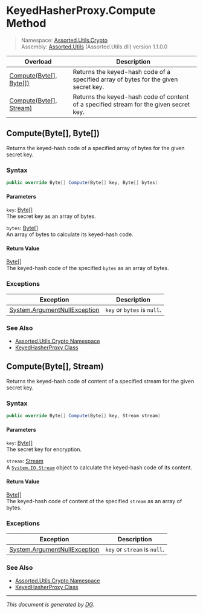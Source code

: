 ﻿# KeyedHasherProxy.Compute Method

> Namespace: [Assorted.Utils.Crypto](index.md#assortedutilscrypto-namespace)\
> Assembly: [Assorted.Utils](index.md) (Assorted.Utils.dll) version 1.1.0.0

Overload | Description
--- | ---
[Compute(Byte[], Byte[])](Assorted.Utils.Crypto.KeyedHasherProxy.Compute.md#computebyte-byte) | Returns the keyed-hash code of a specified array of bytes for the given secret key.
[Compute(Byte[], Stream)](Assorted.Utils.Crypto.KeyedHasherProxy.Compute.md#computebyte-stream) | Returns the keyed-hash code of content of a specified stream for the given secret key.

## Compute(Byte[], Byte[])

Returns the keyed-hash code of a specified array of bytes for the given secret key.

### Syntax

```csharp
public override Byte[] Compute(Byte[] key, Byte[] bytes)
```

#### Parameters

`key`: [Byte[]](https://docs.microsoft.com/en-us/dotnet/api/system.byte)\
The secret key as an array of bytes.

`bytes`: [Byte[]](https://docs.microsoft.com/en-us/dotnet/api/system.byte)\
An array of bytes to calculate its keyed-hash code.

#### Return Value

[Byte[]](https://docs.microsoft.com/en-us/dotnet/api/system.byte)\
The keyed-hash code of the specified `bytes` as an array of bytes.

### Exceptions

Exception | Description
--- | ---
[System.ArgumentNullException](https://docs.microsoft.com/en-us/dotnet/api/system.argumentnullexception) | `key` or `bytes` is `null`.

### See Also

- [Assorted.Utils.Crypto Namespace](index.md#assortedutilscrypto-namespace)
- [KeyedHasherProxy Class](Assorted.Utils.Crypto.KeyedHasherProxy.md)

## Compute(Byte[], Stream)

Returns the keyed-hash code of content of a specified stream for the given secret key.

### Syntax

```csharp
public override Byte[] Compute(Byte[] key, Stream stream)
```

#### Parameters

`key`: [Byte[]](https://docs.microsoft.com/en-us/dotnet/api/system.byte)\
The secret key for encryption.

`stream`: [Stream](https://docs.microsoft.com/en-us/dotnet/api/system.io.stream)\
A [`System.IO.Stream`](https://docs.microsoft.com/en-us/dotnet/api/system.io.stream) object to calculate the keyed-hash code of its content.

#### Return Value

[Byte[]](https://docs.microsoft.com/en-us/dotnet/api/system.byte)\
The keyed-hash code of content of the specified `stream` as an array of bytes.

### Exceptions

Exception | Description
--- | ---
[System.ArgumentNullException](https://docs.microsoft.com/en-us/dotnet/api/system.argumentnullexception) | `key` or `stream` is `null`.

### See Also

- [Assorted.Utils.Crypto Namespace](index.md#assortedutilscrypto-namespace)
- [KeyedHasherProxy Class](Assorted.Utils.Crypto.KeyedHasherProxy.md)

---

_This document is generated by [DG](https://github.com/Khojasteh/dg)._
